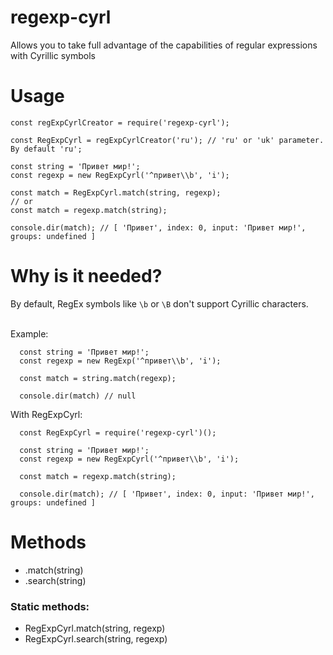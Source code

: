 # regexp-cyrl

Аllows you to take full advantage of the capabilities of regular expressions with Cyrillic symbols<br>

# Usage

```
const regExpCyrlCreator = require('regexp-cyrl');

const RegExpCyrl = regExpCyrlCreator('ru'); // 'ru' or 'uk' parameter. By default 'ru';

const string = 'Привет мир!';
const regexp = new RegExpCyrl('^привет\\b', 'i');

const match = RegExpCyrl.match(string, regexp);
// or
const match = regexp.match(string);

console.dir(match); // [ 'Привет', index: 0, input: 'Привет мир!', groups: undefined ]
```

# Why is it needed?

By default, RegEx symbols like `\b` or `\B` don't support Cyrillic characters.<br><br>

Example:

```
  const string = 'Привет мир!';
  const regexp = new RegExp('^привет\\b', 'i');

  const match = string.match(regexp);

  console.dir(match) // null
```
With RegExpCyrl:

```
  const RegExpCyrl = require('regexp-cyrl')();

  const string = 'Привет мир!';
  const regexp = new RegExpCyrl('^привет\\b', 'i');

  const match = regexp.match(string); 

  console.dir(match); // [ 'Привет', index: 0, input: 'Привет мир!', groups: undefined ]
```

# Methods

- .match(string)
- .search(string)

### Static methods:

- RegExpCyrl.match(string, regexp)
- RegExpCyrl.search(string, regexp)